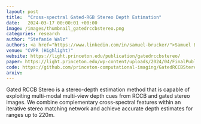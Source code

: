 ```yaml
---
layout: post
title:  "Cross-spectral Gated-RGB Stereo Depth Estimation"
date:   2024-03-17 00:00:01 +00:00
image: /images/thumbnail_gatedrccbstereo.png
categories: research
author: "Stefanie Walz"
authors: <a href="https://www.linkedin.com/in/samuel-brucker/">Samuel Brucker</a>, <u><strong>Stefanie Walz</strong></u>, <a href="https://scholar.google.de/citations?user=aJV5jRYAAAAJ&hl">Mario Bijelic</a>, <a href="https://www.cs.princeton.edu/~fheide/">Felix Heide</a>
venue: "CVPR (Highlight)"
website: https://light.princeton.edu/publication/gatedrccbstereo/
paper: https://light.princeton.edu/wp-content/uploads/2024/04/FinalPublicVersion_CrossSpectralGatedDepth.pdf
code: https://github.com/princeton-computational-imaging/GatedRCCBStereo
arxiv: 
---
```

Gated RCCB Stereo is a stereo-depth estimation method that is capable of exploiting multi-modal multi-view depth cues from RCCB and gated stereo images. We combine complementary cross-spectral features within an iterative stereo matching network and achieve accurate depth estimates for ranges up to 220m.